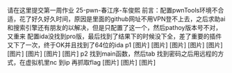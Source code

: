 请在这里提交第一周作业
25-pwn-春江序-车俊熙
前言：配置pwnTools环境不合适，花了好久好久时间，原因是里面的github网址不用VPN登不上去，之后求助ai和搜索引擎还有朋友的以解决，但是只配置了这一个，然后pathoy版本号不对，又重来
配置ida没找到pro版，最后找到了结果下的时候没下全，差了重要的插件
又下了一次，终于OK并且找到了64位的ida
p1 
[图片]
[图片]
[图片]
[图片]
[图片]
[图片]
[图片]
[图片]
[图片]
p2
找到main函数，然后tab 找到密码之后用远程的方式，在虚拟机里nc 到ip 再抓取flag
[图片]
[图片]
[图片]
